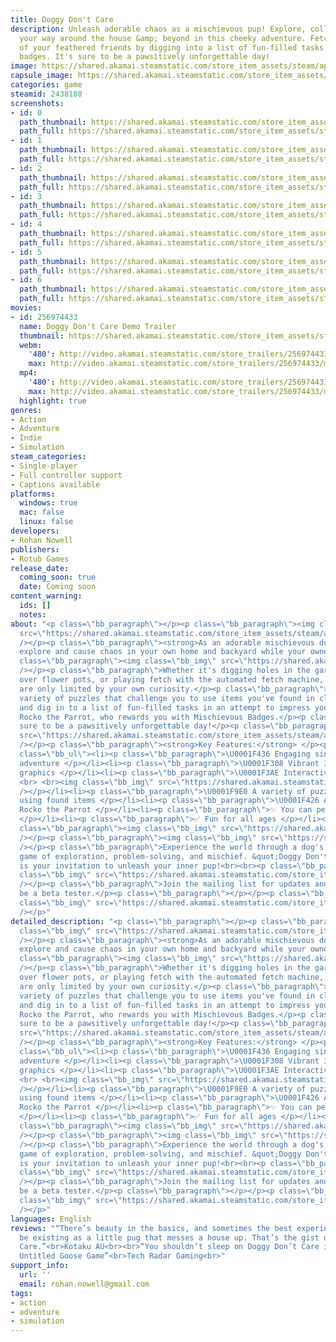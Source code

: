```yaml
---
title: Doggy Don't Care
description: Unleash adorable chaos as a mischievous pup! Explore, collect, and smash
  your way around the house &amp; beyond in this cheeky adventure. Fetch the approval
  of your feathered friends by digging into a list of fun-filled tasks and earn mischievous
  badges. It's sure to be a pawsitively unforgettable day!
image: https://shared.akamai.steamstatic.com/store_item_assets/steam/apps/2438180/header.jpg?t=1730098821
capsule_image: https://shared.akamai.steamstatic.com/store_item_assets/steam/apps/2438180/ce5ae90fff36c3ab1b541487bdf470e508f4151d/capsule_231x87.jpg?t=1730098821
categories: game
steamid: 2438180
screenshots:
- id: 0
  path_thumbnail: https://shared.akamai.steamstatic.com/store_item_assets/steam/apps/2438180/ss_92614cc07a4ea7e9bd6489400b0033b335834433.600x338.jpg?t=1730098821
  path_full: https://shared.akamai.steamstatic.com/store_item_assets/steam/apps/2438180/ss_92614cc07a4ea7e9bd6489400b0033b335834433.1920x1080.jpg?t=1730098821
- id: 1
  path_thumbnail: https://shared.akamai.steamstatic.com/store_item_assets/steam/apps/2438180/ss_9eaf28d4cbffa48d669d825bdfe0ecf377596d9d.600x338.jpg?t=1730098821
  path_full: https://shared.akamai.steamstatic.com/store_item_assets/steam/apps/2438180/ss_9eaf28d4cbffa48d669d825bdfe0ecf377596d9d.1920x1080.jpg?t=1730098821
- id: 2
  path_thumbnail: https://shared.akamai.steamstatic.com/store_item_assets/steam/apps/2438180/ss_43060e44cd3c884a1d284ce0993722025abe24bf.600x338.jpg?t=1730098821
  path_full: https://shared.akamai.steamstatic.com/store_item_assets/steam/apps/2438180/ss_43060e44cd3c884a1d284ce0993722025abe24bf.1920x1080.jpg?t=1730098821
- id: 3
  path_thumbnail: https://shared.akamai.steamstatic.com/store_item_assets/steam/apps/2438180/ss_ed8d3b94d7cbcb678e96012ebbb706062a08c728.600x338.jpg?t=1730098821
  path_full: https://shared.akamai.steamstatic.com/store_item_assets/steam/apps/2438180/ss_ed8d3b94d7cbcb678e96012ebbb706062a08c728.1920x1080.jpg?t=1730098821
- id: 4
  path_thumbnail: https://shared.akamai.steamstatic.com/store_item_assets/steam/apps/2438180/ss_09d743b3793183508edbbd9fbc99638f9b33a930.600x338.jpg?t=1730098821
  path_full: https://shared.akamai.steamstatic.com/store_item_assets/steam/apps/2438180/ss_09d743b3793183508edbbd9fbc99638f9b33a930.1920x1080.jpg?t=1730098821
- id: 5
  path_thumbnail: https://shared.akamai.steamstatic.com/store_item_assets/steam/apps/2438180/ss_871fccd3d03cd22fbaf64438206ff82dc8b2a98b.600x338.jpg?t=1730098821
  path_full: https://shared.akamai.steamstatic.com/store_item_assets/steam/apps/2438180/ss_871fccd3d03cd22fbaf64438206ff82dc8b2a98b.1920x1080.jpg?t=1730098821
- id: 6
  path_thumbnail: https://shared.akamai.steamstatic.com/store_item_assets/steam/apps/2438180/ss_042db759ad6ade4cce583b3cf9374351ed8862c6.600x338.jpg?t=1730098821
  path_full: https://shared.akamai.steamstatic.com/store_item_assets/steam/apps/2438180/ss_042db759ad6ade4cce583b3cf9374351ed8862c6.1920x1080.jpg?t=1730098821
movies:
- id: 256974433
  name: Doggy Don't Care Demo Trailer
  thumbnail: https://shared.akamai.steamstatic.com/store_item_assets/steam/apps/256974433/movie.293x165.jpg?t=1696817663
  webm:
    '480': http://video.akamai.steamstatic.com/store_trailers/256974433/movie480_vp9.webm?t=1696817663
    max: http://video.akamai.steamstatic.com/store_trailers/256974433/movie_max_vp9.webm?t=1696817663
  mp4:
    '480': http://video.akamai.steamstatic.com/store_trailers/256974433/movie480.mp4?t=1696817663
    max: http://video.akamai.steamstatic.com/store_trailers/256974433/movie_max.mp4?t=1696817663
  highlight: true
genres:
- Action
- Adventure
- Indie
- Simulation
steam_categories:
- Single-player
- Full controller support
- Captions available
platforms:
  windows: true
  mac: false
  linux: false
developers:
- Rohan Nowell
publishers:
- Rotub Games
release_date:
  coming_soon: true
  date: Coming soon
content_warning:
  ids: []
  notes:
about: "<p class=\"bb_paragraph\"></p><p class=\"bb_paragraph\"><img class=\"bb_img\"
  src=\"https://shared.akamai.steamstatic.com/store_item_assets/steam/apps/2438180/extras/DDC-About-The-Game-600x65px.png?t=1730098821\"
  /></p><p class=\"bb_paragraph\"><strong>As an adorable mischievous dog,</strong>
  explore and cause chaos in your own home and backyard while your owners are away.</p><p
  class=\"bb_paragraph\"><img class=\"bb_img\" src=\"https://shared.akamai.steamstatic.com/store_item_assets/steam/apps/2438180/extras/piano.gif?t=1730098821\"
  /></p><p class=\"bb_paragraph\">Whether it's digging holes in the garden, knocking
  over flower pots, or playing fetch with the automated fetch machine, your actions
  are only limited by your own curiosity.</p><p class=\"bb_paragraph\">Discover a
  variety of puzzles that challenge you to use items you've found in clever ways,
  and dig in to a list of fun-filled tasks in an attempt to impress your trusty sidekick,
  Rocko the Parrot, who rewards you with Mischievous Badges.</p><p class=\"bb_paragraph\">It's
  sure to be a pawsitively unforgettable day!</p><p class=\"bb_paragraph\"><img class=\"bb_img\"
  src=\"https://shared.akamai.steamstatic.com/store_item_assets/steam/apps/2438180/extras/DDC-What-To-Expect-600x65px.png?t=1730098821\"
  /></p><p class=\"bb_paragraph\"><strong>Key Features:</strong> </p><p class=\"bb_paragraph\"></p><ul
  class=\"bb_ul\"><li><p class=\"bb_paragraph\">\U0001F436 Engaging single-player
  adventure </p></li><li><p class=\"bb_paragraph\">\U0001F308 Vibrant 3D cartoon-style
  graphics </p></li><li><p class=\"bb_paragraph\">\U0001F3AE Interactive environment
  <br> <br><img class=\"bb_img\" src=\"https://shared.akamai.steamstatic.com/store_item_assets/steam/apps/2438180/extras/basketball.gif?t=1730098821\"
  /></p></li><li><p class=\"bb_paragraph\">\U0001F9E0 A variety of puzzles to solve
  using found items </p></li><li><p class=\"bb_paragraph\">\U0001F426 A trusty sidekick,
  Rocko the Parrot </p></li><li><p class=\"bb_paragraph\">✨ You can pee everywhere!
  </p></li><li><p class=\"bb_paragraph\">✅ Fun for all ages </p></li></ul><p class=\"bb_paragraph\"></p><p
  class=\"bb_paragraph\"><img class=\"bb_img\" src=\"https://shared.akamai.steamstatic.com/store_item_assets/steam/apps/2438180/extras/record.gif?t=1730098821\"
  /></p><p class=\"bb_paragraph\"><img class=\"bb_img\" src=\"https://shared.akamai.steamstatic.com/store_item_assets/steam/apps/2438180/extras/fetch.gif?t=1730098821\"
  /></p><p class=\"bb_paragraph\">Experience the world through a dog's eyes in this
  game of exploration, problem-solving, and mischief. &quot;Doggy Don't Care&quot;
  is your invitation to unleash your inner pup!<br><br><p class=\"bb_paragraph\"><img
  class=\"bb_img\" src=\"https://shared.akamai.steamstatic.com/store_item_assets/steam/apps/2438180/extras/DDC-Mailing-List-600x145px.gif?t=1730098821\"
  /></p><p class=\"bb_paragraph\">Join the mailing list for updates and a chance to
  be a beta tester.</p><p class=\"bb_paragraph\"></p></p><p class=\"bb_paragraph\"><img
  class=\"bb_img\" src=\"https://shared.akamai.steamstatic.com/store_item_assets/steam/apps/2438180/extras/add_to_wishlist_meme.gif?t=1730098821\"
  /></p>"
detailed_description: "<p class=\"bb_paragraph\"></p><p class=\"bb_paragraph\"><img
  class=\"bb_img\" src=\"https://shared.akamai.steamstatic.com/store_item_assets/steam/apps/2438180/extras/DDC-About-The-Game-600x65px.png?t=1730098821\"
  /></p><p class=\"bb_paragraph\"><strong>As an adorable mischievous dog,</strong>
  explore and cause chaos in your own home and backyard while your owners are away.</p><p
  class=\"bb_paragraph\"><img class=\"bb_img\" src=\"https://shared.akamai.steamstatic.com/store_item_assets/steam/apps/2438180/extras/piano.gif?t=1730098821\"
  /></p><p class=\"bb_paragraph\">Whether it's digging holes in the garden, knocking
  over flower pots, or playing fetch with the automated fetch machine, your actions
  are only limited by your own curiosity.</p><p class=\"bb_paragraph\">Discover a
  variety of puzzles that challenge you to use items you've found in clever ways,
  and dig in to a list of fun-filled tasks in an attempt to impress your trusty sidekick,
  Rocko the Parrot, who rewards you with Mischievous Badges.</p><p class=\"bb_paragraph\">It's
  sure to be a pawsitively unforgettable day!</p><p class=\"bb_paragraph\"><img class=\"bb_img\"
  src=\"https://shared.akamai.steamstatic.com/store_item_assets/steam/apps/2438180/extras/DDC-What-To-Expect-600x65px.png?t=1730098821\"
  /></p><p class=\"bb_paragraph\"><strong>Key Features:</strong> </p><p class=\"bb_paragraph\"></p><ul
  class=\"bb_ul\"><li><p class=\"bb_paragraph\">\U0001F436 Engaging single-player
  adventure </p></li><li><p class=\"bb_paragraph\">\U0001F308 Vibrant 3D cartoon-style
  graphics </p></li><li><p class=\"bb_paragraph\">\U0001F3AE Interactive environment
  <br> <br><img class=\"bb_img\" src=\"https://shared.akamai.steamstatic.com/store_item_assets/steam/apps/2438180/extras/basketball.gif?t=1730098821\"
  /></p></li><li><p class=\"bb_paragraph\">\U0001F9E0 A variety of puzzles to solve
  using found items </p></li><li><p class=\"bb_paragraph\">\U0001F426 A trusty sidekick,
  Rocko the Parrot </p></li><li><p class=\"bb_paragraph\">✨ You can pee everywhere!
  </p></li><li><p class=\"bb_paragraph\">✅ Fun for all ages </p></li></ul><p class=\"bb_paragraph\"></p><p
  class=\"bb_paragraph\"><img class=\"bb_img\" src=\"https://shared.akamai.steamstatic.com/store_item_assets/steam/apps/2438180/extras/record.gif?t=1730098821\"
  /></p><p class=\"bb_paragraph\"><img class=\"bb_img\" src=\"https://shared.akamai.steamstatic.com/store_item_assets/steam/apps/2438180/extras/fetch.gif?t=1730098821\"
  /></p><p class=\"bb_paragraph\">Experience the world through a dog's eyes in this
  game of exploration, problem-solving, and mischief. &quot;Doggy Don't Care&quot;
  is your invitation to unleash your inner pup!<br><br><p class=\"bb_paragraph\"><img
  class=\"bb_img\" src=\"https://shared.akamai.steamstatic.com/store_item_assets/steam/apps/2438180/extras/DDC-Mailing-List-600x145px.gif?t=1730098821\"
  /></p><p class=\"bb_paragraph\">Join the mailing list for updates and a chance to
  be a beta tester.</p><p class=\"bb_paragraph\"></p></p><p class=\"bb_paragraph\"><img
  class=\"bb_img\" src=\"https://shared.akamai.steamstatic.com/store_item_assets/steam/apps/2438180/extras/add_to_wishlist_meme.gif?t=1730098821\"
  /></p>"
languages: English
reviews: "“There’s beauty in the basics, and sometimes the best experience can simply
  be existing as a little pug that messes a house up. That’s the gist of Doggy Don’t
  Care.”<br>Kotaku AU<br><br>“You shouldn’t sleep on Doggy Don’t Care if you liked
  Untitled Goose Game”<br>Tech Radar Gaming<br>"
support_info:
  url: ''
  email: rohan.nowell@gmail.com
tags:
- action
- adventure
- simulation
---
```


